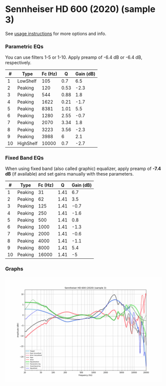 # Sennheiser HD 600 (2020) (sample 3)
See [usage instructions](https://github.com/jaakkopasanen/AutoEq#usage) for more options and info.

### Parametric EQs
You can use filters 1-5 or 1-10. Apply preamp of -6.4 dB or -6.4 dB, respectively.

|   # | Type      |   Fc (Hz) |    Q |   Gain (dB) |
|-----|-----------|-----------|------|-------------|
|   1 | LowShelf  |       105 | 0.7  |         6.5 |
|   2 | Peaking   |       120 | 0.53 |        -2.3 |
|   3 | Peaking   |       544 | 0.88 |         1.8 |
|   4 | Peaking   |      1622 | 0.21 |        -1.7 |
|   5 | Peaking   |      8381 | 1.01 |         5.5 |
|   6 | Peaking   |      1280 | 2.55 |        -0.7 |
|   7 | Peaking   |      2070 | 3.34 |         1.8 |
|   8 | Peaking   |      3223 | 3.56 |        -2.3 |
|   9 | Peaking   |      3988 | 6    |         2.1 |
|  10 | HighShelf |     10000 | 0.7  |        -2.7 |

### Fixed Band EQs
When using fixed band (also called graphic) equalizer, apply preamp of **-7.4 dB** (if available) and set gains manually with these parameters.

|   # | Type    |   Fc (Hz) |    Q |   Gain (dB) |
|-----|---------|-----------|------|-------------|
|   1 | Peaking |        31 | 1.41 |         6.7 |
|   2 | Peaking |        62 | 1.41 |         3.5 |
|   3 | Peaking |       125 | 1.41 |        -0.7 |
|   4 | Peaking |       250 | 1.41 |        -1.6 |
|   5 | Peaking |       500 | 1.41 |         0.8 |
|   6 | Peaking |      1000 | 1.41 |        -1.3 |
|   7 | Peaking |      2000 | 1.41 |        -0.6 |
|   8 | Peaking |      4000 | 1.41 |        -1.1 |
|   9 | Peaking |      8000 | 1.41 |         5.4 |
|  10 | Peaking |     16000 | 1.41 |        -5   |

### Graphs
![](./Sennheiser%20HD%20600%20(2020)%20(sample%203).png)
